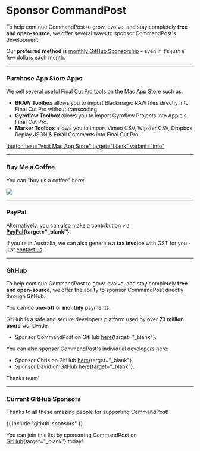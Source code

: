 # Sponsor CommandPost

To help continue CommandPost to grow, evolve, and stay completely **free and open-source**, we offer several ways to sponsor CommandPost's development.

Our **preferred method** is [monthly GitHub Sponsorship](#github) - even if it's just a few dollars each month.

---

### Purchase App Store Apps

We sell several useful Final Cut Pro tools on the Mac App Store such as:

- **BRAW Toolbox** allows you to import Blackmagic RAW files directly into Final Cut Pro without transcoding.
- **Gyroflow Toolbox** allows you to import Gyroflow Projects into Apple's Final Cut Pro.
- **Marker Toolbox** allows you to import Vimeo CSV, Wipster CSV, Dropbox Replay JSON & Email Comments into Final Cut Pro.

[!button text="Visit Mac App Store" target="blank" variant="info"](https://apps.apple.com/us/developer/latenite-films-pty-ltd/id1652018641)

---

### Buy Me a Coffee

You can "buy us a coffee" here:

<a href="https://www.buymeacoffee.com/latenitefilms"><img src="https://img.buymeacoffee.com/button-api/?text=Buy me a coffee&emoji=&slug=latenitefilms&button_colour=5F7FFF&font_colour=ffffff&font_family=Poppins&outline_colour=000000&coffee_colour=FFDD00" /></a>

---

### PayPal

Alternatively, you can also make a contribution via **[PayPal](https://www.paypal.com/cgi-bin/webscr?cmd=_s-xclick&hosted_button_id=HQK87KLKY8EVN){target="_blank"}**.

If you're in Australia, we can also generate a **tax invoice** with GST for you - just [contact us](mailto:support@latenitefilms.com?subject=CommandPost).

---

### GitHub

To help continue CommandPost to grow, evolve, and stay completely **free and open-source**, we offer the ability to sponsor CommandPost directly through GitHub.

You can do **one-off** or **monthly** payments.

GitHub is a safe and secure developers platform used by over **73 million users** worldwide.

- Sponsor CommandPost on GitHub [here](https://github.com/sponsors/commandpost){target="_blank"}.

You can also sponsor CommandPost's individual developers here:

- Sponsor Chris on GitHub [here](https://github.com/sponsors/latenitefilms){target="_blank"}.
- Sponsor David on GitHub [here](https://github.com/sponsors/randomeizer){target="_blank"}.

Thanks team!

---

### Current GitHub Sponsors

Thanks to all these amazing people for supporting CommandPost!

{{ include "github-sponsors" }}

You can join this list by sponsoring CommandPost on [GitHub](https://github.com/sponsors/commandpost){target="_blank"} today!